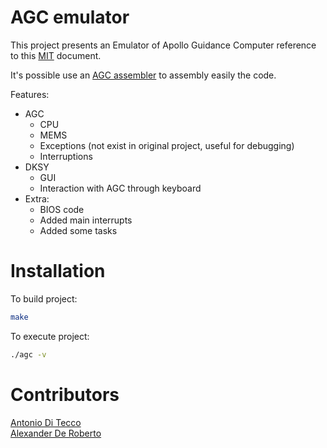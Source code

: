 # AGC emulator
This project presents an Emulator of Apollo Guidance Computer reference to this [MIT](http://ibiblio.org/apollo/NARA-SW/E-2052.pdf) document.

It's possible use an [AGC assembler](https://github.com/djqwert/agc-assembler) to assembly easily the code.

Features:
  - AGC
    - CPU
    - MEMS
    - Exceptions (not exist in original project, useful for debugging)
    - Interruptions
  - DKSY
    - GUI
    - Interaction with AGC through keyboard
  - Extra:
    - BIOS code
    - Added main interrupts
    - Added some tasks

# Installation
To build project:

```sh
make
```
To execute project:

```sh
./agc -v
```

# Contributors
[Antonio Di Tecco](https://github.com/djqwert)<br>
[Alexander De Roberto](https://github.com/alexanderderoberto)
